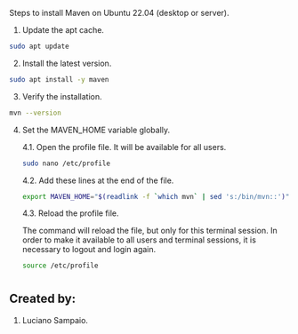 Steps to install Maven on Ubuntu 22.04 (desktop or server).

1. Update the apt cache.
```bash
sudo apt update
```

2. Install the latest version.
```bash
sudo apt install -y maven
```

3. Verify the installation.
```bash
mvn --version
```

4. Set the MAVEN_HOME variable globally.

    4.1. Open the profile file. It will be available for all users.

    ```bash
    sudo nano /etc/profile
    ```

    4.2. Add these lines at the end of the file.

    ```bash
    export MAVEN_HOME="$(readlink -f `which mvn` | sed 's:/bin/mvn::')"
    ````

    4.3. Reload the profile file.

    The command will reload the file, but only for this terminal session. In order to make it available to all users and terminal sessions, it is necessary to logout and login again.

    ```bash
    source /etc/profile
    ```

#
## Created by:

1. Luciano Sampaio.

